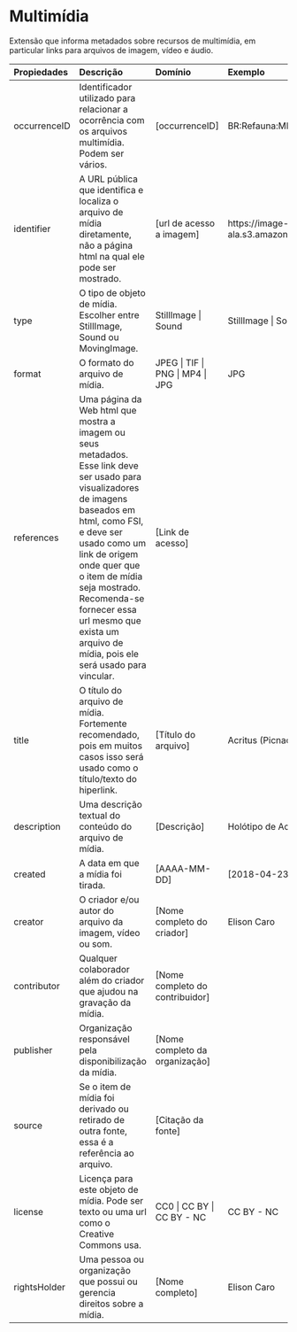 # Multimídia

Extensão que informa metadados sobre recursos de multimídia, em particular links para arquivos de imagem, vídeo e áudio.

<table>
 <thead>
  <tr>
   <th style="text-align:left;"> Propiedades </th>
   <th style="text-align:left;"> Descrição </th>
   <th style="text-align:left;"> Domínio </th>
   <th style="text-align:left;"> Exemplo </th>
   <th style="text-align:left;"> Link </th>
  </tr>
 </thead>
<tbody>
  <tr>
   <td style="text-align:left;"> occurrenceID </td>
   <td style="text-align:left;"> Identificador utilizado para relacionar a ocorrência com os arquivos multimídia. Podem ser vários. </td>
   <td style="text-align:left;"> [occurrenceID] </td>
   <td style="text-align:left;"> BR:Refauna:MNHN:Coleoptera:00067 </td>
   <td style="text-align:left;"> 
 </td>
  </tr>
  <tr>
   <td style="text-align:left;"> identifier </td>
   <td style="text-align:left;"> A URL pública que identifica e localiza o arquivo de mídia diretamente, não a página html na qual ele pode ser mostrado. </td>
   <td style="text-align:left;"> [url de acesso a imagem] </td>
   <td style="text-align:left;"> https://image-server-ala.s3.amazonaws.com/Refauna/type_Coleoptera_Histeridae/type_Histeridae_Acritus%20acinus/type_Histeridae_Acritus%20acinus_05.tif </td>
   <td style="text-align:left;"> http://purl.org/dc/terms/identifier </td>
  </tr>
  <tr>
   <td style="text-align:left;"> type </td>
   <td style="text-align:left;"> O tipo de objeto de mídia. Escolher entre StillImage, Sound ou MovingImage. </td>
   <td style="text-align:left;"> StillImage | Sound </td>
   <td style="text-align:left;"> StillImage | Sound </td>
   <td style="text-align:left;"> http://purl.org/dc/terms/type </td>
  </tr>
  <tr>
   <td style="text-align:left;"> format </td>
   <td style="text-align:left;"> O formato do arquivo de mídia. </td>
   <td style="text-align:left;"> JPEG | TIF | PNG | MP4 | JPG </td>
   <td style="text-align:left;"> JPG </td>
   <td style="text-align:left;"> http://purl.org/dc/terms/format </td>
  </tr>
  <tr>
   <td style="text-align:left;"> references </td>
   <td style="text-align:left;"> Uma página da Web html que mostra a imagem ou seus metadados. Esse link deve ser usado para visualizadores de imagens baseados em html, como FSI, e deve ser usado como um link de origem onde quer que o item de mídia seja mostrado. Recomenda-se fornecer essa url mesmo que exista um arquivo de mídia, pois ele será usado para vincular. </td>
   <td style="text-align:left;"> [Link de acesso] </td>
   <td style="text-align:left;"> 
 </td>
   <td style="text-align:left;"> http://purl.org/dc/terms/references </td>
  </tr>
  <tr>
   <td style="text-align:left;"> title </td>
   <td style="text-align:left;"> O título do arquivo de mídia. Fortemente recomendado, pois em muitos casos isso será usado como o título/texto do hiperlink. </td>
   <td style="text-align:left;"> [Título do arquivo] </td>
   <td style="text-align:left;"> Acritus (Picnacritus) acinus Marseul, 1863 </td>
   <td style="text-align:left;"> http://purl.org/dc/terms/title </td>
  </tr>
  <tr>
   <td style="text-align:left;"> description </td>
   <td style="text-align:left;"> Uma descrição textual do conteúdo do arquivo de mídia. </td>
   <td style="text-align:left;"> [Descrição] </td>
   <td style="text-align:left;"> Holótipo de Acritus acinus fotografado do Museu de História Natural de Chicago, EUA. </td>
   <td style="text-align:left;"> http://purl.org/dc/terms/description </td>
  </tr>
  <tr>
   <td style="text-align:left;"> created </td>
   <td style="text-align:left;"> A data em que a mídia foi tirada. </td>
   <td style="text-align:left;"> [AAAA-MM-DD] </td>
   <td style="text-align:left;"> [2018-04-23 </td>
   <td style="text-align:left;"> http://purl.org/dc/terms/created </td>
  </tr>
  <tr>
   <td style="text-align:left;"> creator </td>
   <td style="text-align:left;"> O criador e/ou autor do arquivo da imagem, vídeo ou som. </td>
   <td style="text-align:left;"> [Nome completo do criador] </td>
   <td style="text-align:left;"> Elison Caro </td>
   <td style="text-align:left;"> http://purl.org/dc/terms/creator </td>
  </tr>
  <tr>
   <td style="text-align:left;"> contributor </td>
   <td style="text-align:left;"> Qualquer colaborador além do criador que ajudou na gravação da mídia. </td>
   <td style="text-align:left;"> [Nome completo do contribuidor] </td>
   <td style="text-align:left;"> 
 </td>
   <td style="text-align:left;"> http://purl.org/dc/terms/contributor </td>
  </tr>
  <tr>
   <td style="text-align:left;"> publisher </td>
   <td style="text-align:left;"> Organização responsável pela disponibilização da mídia. </td>
   <td style="text-align:left;"> [Nome completo da organização] </td>
   <td style="text-align:left;"> 
 </td>
   <td style="text-align:left;"> http://purl.org/dc/terms/publisher </td>
  </tr>
  <tr>
   <td style="text-align:left;"> source </td>
   <td style="text-align:left;"> Se o item de mídia foi derivado ou retirado de outra fonte, essa é a referência ao arquivo. </td>
   <td style="text-align:left;"> [Citação da fonte] </td>
   <td style="text-align:left;"> 
 </td>
   <td style="text-align:left;"> http://purl.org/dc/terms/source </td>
  </tr>
  <tr>
   <td style="text-align:left;"> license </td>
   <td style="text-align:left;"> Licença para este objeto de mídia. Pode ser texto ou uma url como o Creative Commons usa. </td>
   <td style="text-align:left;"> CC0 | CC BY | CC BY - NC </td>
   <td style="text-align:left;"> CC BY - NC </td>
   <td style="text-align:left;"> http://purl.org/dc/terms/license </td>
  </tr>
  <tr>
   <td style="text-align:left;"> rightsHolder </td>
   <td style="text-align:left;"> Uma pessoa ou organização que possui ou gerencia direitos sobre a mídia. </td>
   <td style="text-align:left;"> [Nome completo] </td>
   <td style="text-align:left;"> Elison Caro </td>
   <td style="text-align:left;"> http://purl.org/dc/terms/rightsHolder </td>
  </tr>
</tbody>
</table>
